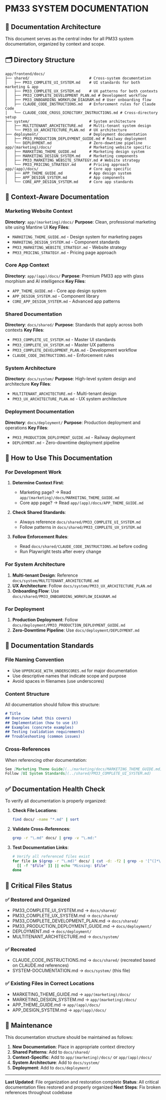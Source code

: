 # PM33 SYSTEM DOCUMENTATION

## 📁 Documentation Architecture

This document serves as the central index for all PM33 system documentation, organized by context and scope.

## 🗂️ Directory Structure

```
app/frontend/docs/
├── shared/                           # Cross-system documentation
│   ├── PM33_COMPLETE_UI_SYSTEM.md    # UI standards for both marketing & app
│   ├── PM33_COMPLETE_UX_SYSTEM.md    # UX patterns for both contexts
│   ├── PM33_COMPLETE_DEVELOPMENT_PLAN.md # Development workflow
│   ├── PM33_ONBOARDING_WORKFLOW_DIAGRAM.md # User onboarding flow
│   ├── CLAUDE_CODE_INSTRUCTIONS.md   # Enforcement rules for Claude Code
│   └── CLAUDE_CODE_CROSS_DIRECTORY_INSTRUCTIONS.md # Cross-directory setup
├── system/                           # System architecture
│   ├── MULTITENANT_ARCHITECTURE.md   # Multi-tenant system design
│   └── PM33_UX_ARCHITECTURE_PLAN.md  # UX architecture
├── deployment/                       # Deployment documentation
│   ├── PM33_PRODUCTION_DEPLOYMENT_GUIDE.md # Railway deployment
│   └── DEPLOYMENT.md                 # Zero-downtime pipeline
app/(marketing)/docs/                 # Marketing website specific
│   ├── MARKETING_THEME_GUIDE.md      # Marketing design system
│   ├── MARKETING_DESIGN_SYSTEM.md    # Marketing components
│   ├── PM33_MARKETING_WEBSITE_STRATEGY.md # Website strategy
│   └── PM33_PRICING_STRATEGY.md      # Pricing approach
app/(app)/docs/                       # Core app specific
│   ├── APP_THEME_GUIDE.md            # App design system
│   ├── APP_DESIGN_SYSTEM.md          # App components
│   └── CORE_APP_DESIGN_SYSTEM.md     # Core app standards
```

## 🎯 Context-Aware Documentation

### Marketing Website Context
**Directory**: `app/(marketing)/docs/`
**Purpose**: Clean, professional marketing site using Mantine UI
**Key Files**:
- `MARKETING_THEME_GUIDE.md` - Design system for marketing pages
- `MARKETING_DESIGN_SYSTEM.md` - Component standards
- `PM33_MARKETING_WEBSITE_STRATEGY.md` - Website strategy
- `PM33_PRICING_STRATEGY.md` - Pricing page approach

### Core App Context  
**Directory**: `app/(app)/docs/`
**Purpose**: Premium PM33 app with glass morphism and AI intelligence
**Key Files**:
- `APP_THEME_GUIDE.md` - Core app design system
- `APP_DESIGN_SYSTEM.md` - Component library
- `CORE_APP_DESIGN_SYSTEM.md` - Advanced app patterns

### Shared Documentation
**Directory**: `docs/shared/`
**Purpose**: Standards that apply across both contexts
**Key Files**:
- `PM33_COMPLETE_UI_SYSTEM.md` - Master UI standards
- `PM33_COMPLETE_UX_SYSTEM.md` - Master UX patterns
- `PM33_COMPLETE_DEVELOPMENT_PLAN.md` - Development workflow
- `CLAUDE_CODE_INSTRUCTIONS.md` - Enforcement rules

### System Architecture
**Directory**: `docs/system/`
**Purpose**: High-level system design and architecture
**Key Files**:
- `MULTITENANT_ARCHITECTURE.md` - Multi-tenant design
- `PM33_UX_ARCHITECTURE_PLAN.md` - UX system architecture

### Deployment Documentation
**Directory**: `docs/deployment/`
**Purpose**: Production deployment and operations
**Key Files**:
- `PM33_PRODUCTION_DEPLOYMENT_GUIDE.md` - Railway deployment
- `DEPLOYMENT.md` - Zero-downtime deployment pipeline

## 🔧 How to Use This Documentation

### For Development Work

1. **Determine Context First**:
   - Marketing page? → Read `app/(marketing)/docs/MARKETING_THEME_GUIDE.md`
   - Core app page? → Read `app/(app)/docs/APP_THEME_GUIDE.md`

2. **Check Shared Standards**:
   - Always reference `docs/shared/PM33_COMPLETE_UI_SYSTEM.md`
   - Follow patterns in `docs/shared/PM33_COMPLETE_UX_SYSTEM.md`

3. **Follow Enforcement Rules**:
   - Read `docs/shared/CLAUDE_CODE_INSTRUCTIONS.md` before coding
   - Run Playwright tests after every change

### For System Architecture

1. **Multi-tenant Design**: Reference `docs/system/MULTITENANT_ARCHITECTURE.md`
2. **UX Architecture**: Follow `docs/system/PM33_UX_ARCHITECTURE_PLAN.md`
3. **Onboarding Flow**: Use `docs/shared/PM33_ONBOARDING_WORKFLOW_DIAGRAM.md`

### For Deployment

1. **Production Deployment**: Follow `docs/deployment/PM33_PRODUCTION_DEPLOYMENT_GUIDE.md`
2. **Zero-Downtime Pipeline**: Use `docs/deployment/DEPLOYMENT.md`

## 📝 Documentation Standards

### File Naming Convention
- Use `UPPERCASE_WITH_UNDERSCORES.md` for major documentation
- Use descriptive names that indicate scope and purpose
- Avoid spaces in filenames (use underscores)

### Content Structure
All documentation should follow this structure:
```markdown
# Title
## Overview (what this covers)
## Implementation (how to use it)
## Examples (concrete examples)
## Testing (validation requirements)
## Troubleshooting (common issues)
```

### Cross-References
When referencing other documentation:
```markdown
See [Marketing Theme Guide](../marketing/docs/MARKETING_THEME_GUIDE.md)
Follow [UI System Standards](../shared/PM33_COMPLETE_UI_SYSTEM.md)
```

## ✅ Documentation Health Check

To verify all documentation is properly organized:

1. **Check File Locations**:
   ```bash
   find docs/ -name "*.md" | sort
   ```

2. **Validate Cross-References**:
   ```bash
   grep -r "\.md" docs/ | grep -v "\.md:" 
   ```

3. **Test Documentation Links**:
   ```bash
   # Verify all referenced files exist
   for file in $(grep -r "\.md)" docs/ | cut -d: -f2 | grep -o '[^(]*\.md'); do
     [[ -f "$file" ]] || echo "Missing: $file"
   done
   ```

## 🚨 Critical Files Status

### ✅ Restored and Organized
- PM33_COMPLETE_UI_SYSTEM.md → `docs/shared/`
- PM33_COMPLETE_UX_SYSTEM.md → `docs/shared/`
- PM33_COMPLETE_DEVELOPMENT_PLAN.md → `docs/shared/`
- PM33_PRODUCTION_DEPLOYMENT_GUIDE.md → `docs/deployment/`
- DEPLOYMENT.md → `docs/deployment/`
- MULTITENANT_ARCHITECTURE.md → `docs/system/`

### ✅ Recreated
- CLAUDE_CODE_INSTRUCTIONS.md → `docs/shared/` (recreated based on CLAUDE.md references)
- SYSTEM-DOCUMENTATION.md → `docs/system/` (this file)

### ✅ Existing Files in Correct Locations
- MARKETING_THEME_GUIDE.md → `app/(marketing)/docs/`
- MARKETING_DESIGN_SYSTEM.md → `app/(marketing)/docs/`
- APP_THEME_GUIDE.md → `app/(app)/docs/`
- APP_DESIGN_SYSTEM.md → `app/(app)/docs/`

## 🔄 Maintenance

This documentation structure should be maintained as follows:

1. **New Documentation**: Place in appropriate context directory
2. **Shared Patterns**: Add to `docs/shared/`
3. **Context-Specific**: Add to `app/(marketing)/docs/` or `app/(app)/docs/`
4. **System Architecture**: Add to `docs/system/`
5. **Deployment**: Add to `docs/deployment/`

---

**Last Updated**: File organization and restoration complete
**Status**: All critical documentation files restored and properly organized
**Next Steps**: Fix broken references throughout codebase